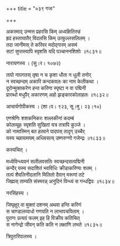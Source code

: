 +++
title = "०३९ गजः"

+++


अकस्माद् उन्मत्त प्रहरसि किम् अध्वक्षितिरुहं   
ह्रदं हस्ताघातैर् विदलसि किम् उत्फुल्लसलिलम् ।  
तदा जानीमस् ते करिवर मदोद्गारम् असमं   
सटां सुप्तस्यापि स्पृशसि यदि पञ्चाननशिशोः ॥१८३१॥  


नारायणस्य । (सु।र। १०७२)  


तापो नापगतस् तृषा न च कृशा धौता न धूली तनोर्  
न स्वच्छन्दम् अकारि कन्दकवलः का नाम केलीकथा ।  
दूरोन्मुक्तकरेण हन्त करिणा स्पृष्टा न वा पद्मिनी  
प्रारब्धो मधुपैर् अकारणम् अहो झङ्कारकोलाहलः ॥१८३२॥  


आचार्यगोपीकस्य । (शा।प। ९२३, सू।मु। २३।१०)  


एणश्रेणिः शशकनिकरः शल्लकीनां कदम्बं  
कोलव्यूहः स्पृशति सुखितां यत्र तत्रापि कुञ्जे ।  
को नामास्मिन् बत हतवने पादपस् तादृग् उच्चैर्   
यस्य च्छायामयम् अधिवसत्य् उष्णरुग्णो गजेन्द्रः ॥१८३३॥  


कस्यचित् ।  


मध्येविन्ध्यवनं सलीलवसतिः स्वच्छन्दसत्पद्मिनी  
कन्दैर् यस्य सदाशितं भवविधिः क्रीडाकरिण्यः शतम् ।   
तल्पं शैवलिनीदलानि मिलितो दैवान् मरूणां तटे  
जिह्मस् ताम्यति संस्मरन्न् अनुदिनं विन्ध्यं स गन्धद्विपः ॥१८३४॥  


नरसिंहस्य ।  


जिघृक्षुर् वा मुक्तां दशनम् अथवा हन्ति करिणं  
स चाण्डालव्याधो गणयति न लाभापचयिताम् ।  
पुराणः प्रत्यग्रं फलम् इह हि विक्रीय कतिचित्  
स नागेन्द्रो जीवन् कति कति न लक्षाणि लभते ॥१८३५॥  


त्रिपुरारिपालस्य ।  

